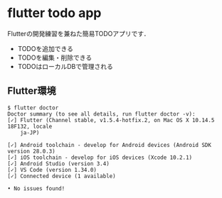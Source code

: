 flutter todo app
===

Flutterの開発練習を兼ねた簡易TODOアプリです．


- TODOを追加できる
- TODOを編集・削除できる
- TODOはローカルDBで管理される


## Flutter環境


```shell
$ flutter doctor
Doctor summary (to see all details, run flutter doctor -v):
[✓] Flutter (Channel stable, v1.5.4-hotfix.2, on Mac OS X 10.14.5 18F132, locale
    ja-JP)
 
[✓] Android toolchain - develop for Android devices (Android SDK version 28.0.3)
[✓] iOS toolchain - develop for iOS devices (Xcode 10.2.1)
[✓] Android Studio (version 3.4)
[✓] VS Code (version 1.34.0)
[✓] Connected device (1 available)

• No issues found!
```